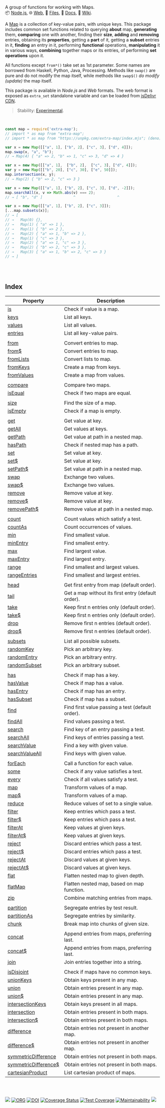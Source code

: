 A group of functions for working with Maps.<br>
📦 [Node.js](https://www.npmjs.com/package/extra-map),
🌐 [Web](https://www.npmjs.com/package/extra-map.web),
📜 [Files](https://unpkg.com/extra-map/),
📰 [Docs](https://nodef.github.io/extra-map/),
📘 [Wiki](https://github.com/nodef/extra-map/wiki/).

A [Map] is a collection of key-value pairs, with unique keys. This package
includes common set functions related to querying **about** map, **generating**
them, **comparing** one with another, finding their **size**, **adding** and
**removing** entries, obtaining its **properties**, getting a **part** of it,
getting a **subset** entries in it, **finding** an entry in it, performing
**functional** operations, **manipulating** it in various ways, **combining**
together maps or its entries, of performing **set operations** upon it.

All functions except `from*()` take set as 1st parameter. Some names
are borrowed from Haskell, Python, Java, Processing. Methods like
`swap()` are pure and do not modify the map itself, while methods like
`swap$()` *do modify (update)* the map itself.

This package is available in *Node.js* and *Web* formats. The web format
is exposed as `extra_set` standalone variable and can be loaded from
[jsDelivr CDN].

> Stability: [Experimental](https://www.youtube.com/watch?v=L1j93RnIxEo).

[Map]: https://developer.mozilla.org/en-US/docs/Web/JavaScript/Reference/Global_Objects/Map
[jsDelivr CDN]: https://cdn.jsdelivr.net/npm/extra-map.web/index.js

<br>

```javascript
const map = require('extra-map');
// import * as map from "extra-map";
// import * as map from "https://unpkg.com/extra-map/index.mjs"; (deno)

var x = new Map([["a", 1], ["b", 2], ["c", 3], ["d", 4]]);
map.swap(x, "a", "b");
// → Map(4) { "a" => 2, "b" => 1, "c" => 3, "d" => 4 }

var x = new Map([["a", 1],  ["b", 2],  ["c", 3], ["d", 4]]);
var y = new Map([["b", 20], ["c", 30], ["e", 50]]);
map.intersection(x, y);
// → Map(2) { "b" => 2, "c" => 3 }

var x = new Map([["a", 1], ["b", 2], ["c", 3], ["d", -2]]);
map.searchAll(x, v => Math.abs(v) === 2);
// → [ "b", "d" ]              ^                   ^

var x = new Map([["a", 1], ["b", 2], ["c", 3]]);
[...map.subsets(x)];
// → [
// →   Map(0) {},
// →   Map(1) { "a" => 1 },
// →   Map(1) { "b" => 2 },
// →   Map(2) { "a" => 1, "b" => 2 },
// →   Map(1) { "c" => 3 },
// →   Map(2) { "a" => 1, "c" => 3 },
// →   Map(2) { "b" => 2, "c" => 3 },
// →   Map(3) { "a" => 1, "b" => 2, "c" => 3 }
// → ]
```

<br>
<br>


## Index

| Property | Description |
|  ----  |  ----  |
| [is] | Check if value is a map. |
| [keys] | List all keys. |
| [values] | List all values. |
| [entries] | List all key-value pairs. |
|  |  |
| [from] | Convert entries to map. |
| [from$] | Convert entries to map. |
| [fromLists] | Convert lists to map. |
| [fromKeys] | Create a map from keys. |
| [fromValues] | Create a map from values. |
|  |  |
| [compare] | Compare two maps. |
| [isEqual] | Check if two maps are equal. |
|  |  |
| [size] | Find the size of a map. |
| [isEmpty] | Check if a map is empty. |
|  |  |
| [get] | Get value at key. |
| [getAll] | Get values at keys. |
| [getPath] | Get value at path in a nested map. |
| [hasPath] | Check if nested map has a path. |
| [set] | Set value at key. |
| [set$] | Set value at key. |
| [setPath$] | Set value at path in a nested map. |
| [swap] | Exchange two values. |
| [swap$] | Exchange two values. |
| [remove] | Remove value at key. |
| [remove$] | Remove value at key. |
| [removePath$] | Remove value at path in a nested map. |
|  |  |
| [count] | Count values which satisfy a test. |
| [countAs] | Count occurrences of values. |
| [min] | Find smallest value. |
| [minEntry] | Find smallest entry. |
| [max] | Find largest value. |
| [maxEntry] | Find largest entry. |
| [range] | Find smallest and largest values. |
| [rangeEntries] | Find smallest and largest entries. |
|  |  |
| [head] | Get first entry from map (default order). |
| [tail] | Get a map without its first entry (default order). |
| [take] | Keep first n entries only (default order). |
| [take$] | Keep first n entries only (default order). |
| [drop] | Remove first n entries (default order). |
| [drop$] | Remove first n entries (default order). |
|  |  |
| [subsets] | List all possible subsets. |
| [randomKey] | Pick an arbitrary key. |
| [randomEntry] | Pick an arbitrary entry. |
| [randomSubset] | Pick an arbitrary subset. |
|  |  |
| [has] | Check if map has a key. |
| [hasValue] | Check if map has a value. |
| [hasEntry] | Check if map has an entry. |
| [hasSubset] | Check if map has a subset. |
| [find] | Find first value passing a test (default order). |
| [findAll] | Find values passing a test. |
| [search] | Find key of an entry passing a test. |
| [searchAll] | Find keys of entries passing a test. |
| [searchValue] | Find a key with given value. |
| [searchValueAll] | Find keys with given value. |
|  |  |
| [forEach] | Call a function for each value. |
| [some] | Check if any value satisfies a test. |
| [every] | Check if all values satisfy a test. |
| [map] | Transform values of a map. |
| [map$] | Transform values of a map. |
| [reduce] | Reduce values of set to a single value. |
| [filter] | Keep entries which pass a test. |
| [filter$] | Keep entries which pass a test. |
| [filterAt] | Keep values at given keys. |
| [filterAt$] | Keep values at given keys. |
| [reject] | Discard entries which pass a test. |
| [reject$] | Discard entries which pass a test. |
| [rejectAt] | Discard values at given keys. |
| [rejectAt$] | Discard values at given keys. |
| [flat] | Flatten nested map to given depth. |
| [flatMap] | Flatten nested map, based on map function. |
| [zip] | Combine matching entries from maps. |
|  |  |
| [partition] | Segregate entries by test result. |
| [partitionAs] | Segregate entries by similarity. |
| [chunk] | Break map into chunks of given size. |
|  |  |
| [concat] | Append entries from maps, preferring last. |
| [concat$] | Append entries from maps, preferring last. |
| [join] | Join entries together into a string. |
|  |  |
| [isDisjoint] | Check if maps have no common keys. |
| [unionKeys] | Obtain keys present in any map. |
| [union] | Obtain entries present in any map. |
| [union$] | Obtain entries present in any map. |
| [intersectionKeys] | Obtain keys present in all maps. |
| [intersection] | Obtain entries present in both maps. |
| [intersection$] | Obtain entries present in both maps. |
| [difference] | Obtain entries not present in another map. |
| [difference$] | Obtain entries not present in another map. |
| [symmetricDifference] | Obtain entries not present in both maps. |
| [symmetricDifference$] | Obtain entries not present in both maps. |
| [cartesianProduct] | List cartesian product of maps. |

<br>
<br>


[![](https://img.youtube.com/vi/dMxIjGjMJz0/maxresdefault.jpg)](https://www.youtube.com/watch?v=dMxIjGjMJz0)
[![ORG](https://img.shields.io/badge/org-nodef-green?logo=Org)](https://nodef.github.io)
[![DOI](https://zenodo.org/badge/133659342.svg)](https://zenodo.org/badge/latestdoi/133659342)
[![Coverage Status](https://coveralls.io/repos/github/nodef/extra-map/badge.svg?branch=master)](https://coveralls.io/github/nodef/extra-map?branch=master)
[![Test Coverage](https://api.codeclimate.com/v1/badges/6d1d66699747ff804674/test_coverage)](https://codeclimate.com/github/nodef/extra-map/test_coverage)
[![Maintainability](https://api.codeclimate.com/v1/badges/6d1d66699747ff804674/maintainability)](https://codeclimate.com/github/nodef/extra-map/maintainability)
![](https://ga-beacon.deno.dev/G-RC63DPBH3P:SH3Eq-NoQ9mwgYeHWxu7cw/github.com/nodef/extra-map)


[is]: https://github.com/nodef/extra-map/wiki/is
[keys]: https://github.com/nodef/extra-map/wiki/keys
[values]: https://github.com/nodef/extra-map/wiki/values
[entries]: https://github.com/nodef/extra-map/wiki/entries
[from]: https://github.com/nodef/extra-map/wiki/from
[from$]: https://github.com/nodef/extra-map/wiki/from$
[fromLists]: https://github.com/nodef/extra-map/wiki/fromLists
[fromKeys]: https://github.com/nodef/extra-map/wiki/fromKeys
[fromValues]: https://github.com/nodef/extra-map/wiki/fromValues
[compare]: https://github.com/nodef/extra-map/wiki/compare
[isEqual]: https://github.com/nodef/extra-map/wiki/isEqual
[size]: https://github.com/nodef/extra-map/wiki/size
[isEmpty]: https://github.com/nodef/extra-map/wiki/isEmpty
[get]: https://github.com/nodef/extra-map/wiki/get
[getAll]: https://github.com/nodef/extra-map/wiki/getAll
[getPath]: https://github.com/nodef/extra-map/wiki/getPath
[hasPath]: https://github.com/nodef/extra-map/wiki/hasPath
[set]: https://github.com/nodef/extra-map/wiki/set
[set$]: https://github.com/nodef/extra-map/wiki/set$
[setPath$]: https://github.com/nodef/extra-map/wiki/setPath$
[swap]: https://github.com/nodef/extra-map/wiki/swap
[swap$]: https://github.com/nodef/extra-map/wiki/swap$
[remove]: https://github.com/nodef/extra-map/wiki/remove
[remove$]: https://github.com/nodef/extra-map/wiki/remove$
[removePath$]: https://github.com/nodef/extra-map/wiki/removePath$
[count]: https://github.com/nodef/extra-map/wiki/count
[countAs]: https://github.com/nodef/extra-map/wiki/countAs
[min]: https://github.com/nodef/extra-map/wiki/min
[minEntry]: https://github.com/nodef/extra-map/wiki/minEntry
[max]: https://github.com/nodef/extra-map/wiki/max
[maxEntry]: https://github.com/nodef/extra-map/wiki/maxEntry
[range]: https://github.com/nodef/extra-map/wiki/range
[rangeEntries]: https://github.com/nodef/extra-map/wiki/rangeEntries
[head]: https://github.com/nodef/extra-map/wiki/head
[tail]: https://github.com/nodef/extra-map/wiki/tail
[take]: https://github.com/nodef/extra-map/wiki/take
[take$]: https://github.com/nodef/extra-map/wiki/take$
[drop]: https://github.com/nodef/extra-map/wiki/drop
[drop$]: https://github.com/nodef/extra-map/wiki/drop$
[subsets]: https://github.com/nodef/extra-map/wiki/subsets
[randomKey]: https://github.com/nodef/extra-map/wiki/randomKey
[randomEntry]: https://github.com/nodef/extra-map/wiki/randomEntry
[randomSubset]: https://github.com/nodef/extra-map/wiki/randomSubset
[has]: https://github.com/nodef/extra-map/wiki/has
[hasValue]: https://github.com/nodef/extra-map/wiki/hasValue
[hasEntry]: https://github.com/nodef/extra-map/wiki/hasEntry
[hasSubset]: https://github.com/nodef/extra-map/wiki/hasSubset
[find]: https://github.com/nodef/extra-map/wiki/find
[findAll]: https://github.com/nodef/extra-map/wiki/findAll
[search]: https://github.com/nodef/extra-map/wiki/search
[searchAll]: https://github.com/nodef/extra-map/wiki/searchAll
[searchValue]: https://github.com/nodef/extra-map/wiki/searchValue
[searchValueAll]: https://github.com/nodef/extra-map/wiki/searchValueAll
[forEach]: https://github.com/nodef/extra-map/wiki/forEach
[some]: https://github.com/nodef/extra-map/wiki/some
[every]: https://github.com/nodef/extra-map/wiki/every
[map]: https://github.com/nodef/extra-map/wiki/map
[map$]: https://github.com/nodef/extra-map/wiki/map$
[reduce]: https://github.com/nodef/extra-map/wiki/reduce
[filter]: https://github.com/nodef/extra-map/wiki/filter
[filter$]: https://github.com/nodef/extra-map/wiki/filter$
[filterAt]: https://github.com/nodef/extra-map/wiki/filterAt
[filterAt$]: https://github.com/nodef/extra-map/wiki/filterAt$
[reject]: https://github.com/nodef/extra-map/wiki/reject
[reject$]: https://github.com/nodef/extra-map/wiki/reject$
[rejectAt]: https://github.com/nodef/extra-map/wiki/rejectAt
[rejectAt$]: https://github.com/nodef/extra-map/wiki/rejectAt$
[flat]: https://github.com/nodef/extra-map/wiki/flat
[flatMap]: https://github.com/nodef/extra-map/wiki/flatMap
[zip]: https://github.com/nodef/extra-map/wiki/zip
[partition]: https://github.com/nodef/extra-map/wiki/partition
[partitionAs]: https://github.com/nodef/extra-map/wiki/partitionAs
[chunk]: https://github.com/nodef/extra-map/wiki/chunk
[concat]: https://github.com/nodef/extra-map/wiki/concat
[concat$]: https://github.com/nodef/extra-map/wiki/concat$
[join]: https://github.com/nodef/extra-map/wiki/join
[isDisjoint]: https://github.com/nodef/extra-map/wiki/isDisjoint
[unionKeys]: https://github.com/nodef/extra-map/wiki/unionKeys
[union]: https://github.com/nodef/extra-map/wiki/union
[union$]: https://github.com/nodef/extra-map/wiki/union$
[intersectionKeys]: https://github.com/nodef/extra-map/wiki/intersectionKeys
[intersection]: https://github.com/nodef/extra-map/wiki/intersection
[intersection$]: https://github.com/nodef/extra-map/wiki/intersection$
[difference]: https://github.com/nodef/extra-map/wiki/difference
[difference$]: https://github.com/nodef/extra-map/wiki/difference$
[symmetricDifference]: https://github.com/nodef/extra-map/wiki/symmetricDifference
[symmetricDifference$]: https://github.com/nodef/extra-map/wiki/symmetricDifference$
[cartesianProduct]: https://github.com/nodef/extra-map/wiki/cartesianProduct
